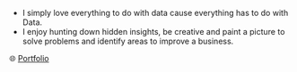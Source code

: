 - I simply love everything to do with data cause everything has to do with Data. 
- I enjoy hunting down hidden insights, be creative and paint a picture to solve problems and identify areas to improve a business. 

🌐 [Portfolio](https://himamallina.com)
